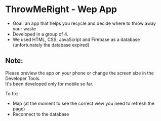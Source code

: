 # ThrowMeRight - Wep App

- Goal: an app that helps you recycle and decide where to throw away your waste
- Developed in a group of 4. 
- We used HTML, CSS, JavaScript and Firebase as a database (unfortunately the database expired)

## Note:
Please preview the app on your phone or change the screen size in the Developer Tools. 
<br> It's been developed only for mobile so far.

To fix:
- Map (at the moment to see the correct view you need to refresh the page)
- Reconnect to the database
 
